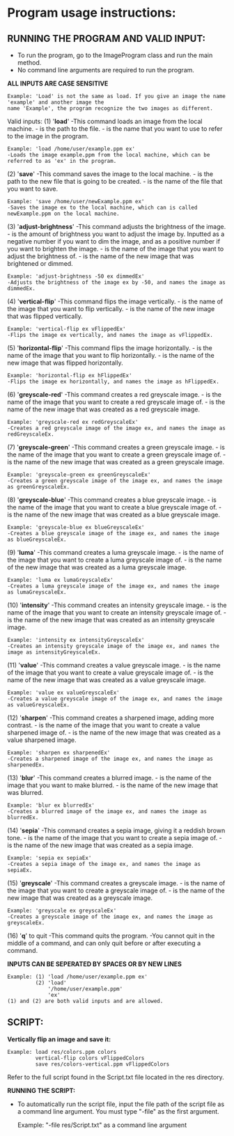 # Program usage instructions:

## RUNNING THE PROGRAM AND VALID INPUT:
- To run the program, go to the ImageProgram class and run the main method.
- No command line arguments are required to run the program.

**ALL INPUTS ARE CASE SENSITIVE**

    Example: 'Load' is not the same as load. If you give an image the name 'example' and another image the
    name 'Example', the program recognize the two images as different.

Valid inputs:
(1) '**load**' <filepath> <filename>
-This command loads an image from the local machine.
-<filepath> is the path to the file.
-<filename> is the name that you want to use to refer to the image in the program.

    Example: 'load /home/user/example.ppm ex'
    -Loads the image example.ppm from the local machine, which can be referred to as 'ex' in the program.


(2) '**save**' <filepath> <filename>
-This command saves the image to the local machine.
-<filepath> is the path to the new file that is going to be created.
-<filename> is the name of the file that you want to save.

    Example: 'save /home/user/newExample.ppm ex'
    -Saves the image ex to the local machine, which can is called newExample.ppm on the local machine.

(3) '**adjust-brightness**' <increment> <filename> <new filename>
-This command adjusts the brightness of the image.
-<increment> is the amount of brightness you want to adjust the image by. Inputted as a negative number if you want to dim the image, and as a positive number if you want to brighten the image.
-<filename> is the name of the image that you want to adjust the brightness of.
-<new filename> is the name of the new image that was brightened or dimmed.

    Example: 'adjust-brightness -50 ex dimmedEx'
    -Adjusts the brightness of the image ex by -50, and names the image as dimmedEx.

(4) '**vertical-flip**' <filename> <new filename>
-This command flips the image vertically.
-<filename> is the name of the image that you want to flip vertically.
-<new filename> is the name of the new image that was flipped vertically.

    Example: 'vertical-flip ex vFlippedEx'
    -Flips the image ex vertically, and names the image as vFlippedEx.

(5) '**horizontal-flip**' <filename> <new filename>
-This command flips the image horizontally.
-<filename> is the name of the image that you want to flip horizontally.
-<new filename> is the name of the new image that was flipped horizontally.

    Example: 'horizontal-flip ex hFlippedEx'
    -Flips the image ex horizontally, and names the image as hFlippedEx.

(6) '**greyscale-red**' <filename> <new filename>
-This command creates a red greyscale image.
-<filename> is the name of the image that you want to create a red greyscale image of.
-<new filename> is the name of the new image that was created as a red greyscale image.

    Example: 'greyscale-red ex redGreyscaleEx'
    -Creates a red greyscale image of the image ex, and names the image as redGreyscaleEx.

(7) '**greyscale-green**' <filename> <new filename>
-This command creates a green greyscale image.
-<filename> is the name of the image that you want to create a green greyscale image of.
-<new filename> is the name of the new image that was created as a green greyscale image.

    Example: 'greyscale-green ex greenGreyscaleEx'
    -Creates a green greyscale image of the image ex, and names the image as greenGreyscaleEx.

(8) '**greyscale-blue**' <filename> <new filename>
-This command creates a blue greyscale image.
-<filename> is the name of the image that you want to create a blue greyscale image of.
-<new filename> is the name of the new image that was created as a blue greyscale image.

    Example: 'greyscale-blue ex blueGreyscaleEx'
    -Creates a blue greyscale image of the image ex, and names the image as blueGreyscaleEx.

(9) '**luma**' <filename> <new filename>
-This command creates a luma greyscale image.
-<filename> is the name of the image that you want to create a luma greyscale image of.
-<new filename> is the name of the new image that was created as a luma greyscale image.

    Example: 'luma ex lumaGreyscaleEx'
    -Creates a luma greyscale image of the image ex, and names the image as lumaGreyscaleEx.

(10) '**intensity**' <filename> <new filename>
-This command creates an intensity greyscale image.
-<filename> is the name of the image that you want to create an intensity greyscale image of.
-<new filename> is the name of the new image that was created as an intensity greyscale image.

    Example: 'intensity ex intensityGreyscaleEx'
    -Creates an intensity greyscale image of the image ex, and names the image as intensityGreyscaleEx.

(11) '**value**' <filename> <new filename>
-This command creates a value greyscale image.
-<filename> is the name of the image that you want to create a value greyscale image of.
-<new filename> is the name of the new image that was created as a value greyscale image.

    Example: 'value ex valueGreyscaleEx'
    -Creates a value greyscale image of the image ex, and names the image as valueGreyscaleEx.

(12) '**sharpen**' <filename> <new filename>
-This command creates a sharpened image, adding more contrast.
-<filename> is the name of the image that you want to create a value sharpened image of.
-<new filename> is the name of the new image that was created as a value sharpened image.

    Example: 'sharpen ex sharpenedEx'
    -Creates a sharpened image of the image ex, and names the image as sharpenedEx.

(13) '**blur**' <filename> <new filename>
-This command creates a blurred image.
-<filename> is the name of the image that you want to make blurred.
-<new filename> is the name of the new image that was blurred.

    Example: 'blur ex blurredEx'
    -Creates a blurred image of the image ex, and names the image as blurredEx.

(14) '**sepia**' <filename> <new filename>
-This command creates a sepia image, giving it a reddish brown tone.
-<filename> is the name of the image that you want to create a sepia image of.
-<new filename> is the name of the new image that was created as a sepia image.

    Example: 'sepia ex sepiaEx'
    -Creates a sepia image of the image ex, and names the image as sepiaEx.

(15) '**greyscale**' <filename> <new filename>
-This command creates a greyscale image.
-<filename> is the name of the image that you want to create a greyscale image of.
-<new filename> is the name of the new image that was created as a greyscale image.

    Example: 'greyscale ex greyscaleEx'
    -Creates a greyscale image of the image ex, and names the image as greyscaleEx.

(16) '**q**' to quit
-This command quits the program.
-You cannot quit in the middle of a command, and can only quit before or after executing a command.

**INPUTS CAN BE SEPERATED BY SPACES OR BY NEW LINES**

    Example: (1) 'load /home/user/example.ppm ex'
             (2) 'load'
                 '/home/user/example.ppm'
                 'ex'
    (1) and (2) are both valid inputs and are allowed.



## SCRIPT:

**Vertically flip an image and save it:**

    Example: load res/colors.ppm colors
             vertical-flip colors vFlippedColors
             save res/colors-vertical.ppm vFlippedColors

Refer to the full script found in the Script.txt file located in the res directory.

**RUNNING THE SCRIPT:**
- To automatically run the script file, input the file path of the script file as a command line argument. You must type "-file" as the first argument.


    Example: "-file res/Script.txt" as a command line argument



